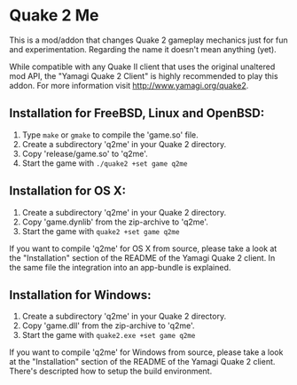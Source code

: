 Quake 2 Me
==========

This is a mod/addon that changes Quake 2 gameplay mechanics just for
fun and experimentation. Regarding the name it doesn't mean anything (yet).

While compatible with any Quake II client that uses the original unaltered
mod API, the "Yamagi Quake 2 Client" is highly recommended to play this
addon. For more information visit http://www.yamagi.org/quake2.


Installation for FreeBSD, Linux and OpenBSD:
--------------------------------------------
1. Type `make` or `gmake` to compile the 'game.so' file.
2. Create a subdirectory 'q2me' in your Quake 2 directory.
3. Copy 'release/game.so' to 'q2me'.
4. Start the game with `./quake2 +set game q2me`

Installation for OS X:
----------------------
1. Create a subdirectory 'q2me' in your Quake 2 directory.
2. Copy 'game.dynlib' from the zip-archive to 'q2me'.
3. Start the game with `quake2 +set game q2me`

If you want to compile 'q2me' for OS X from source, please take a
look at the "Installation" section of the README of the Yamagi Quake 2
client. In the same file the integration into an app-bundle is
explained.

Installation for Windows:
-------------------------
1. Create a subdirectory 'q2me' in your Quake 2 directory.
2. Copy 'game.dll' from the zip-archive to 'q2me'.
3. Start the game with `quake2.exe +set game q2me`

If you want to compile 'q2me' for Windows from source, please take a
look at the "Installation" section of the README of the Yamagi Quake 2
client. There's descripted how to setup the build environment.
